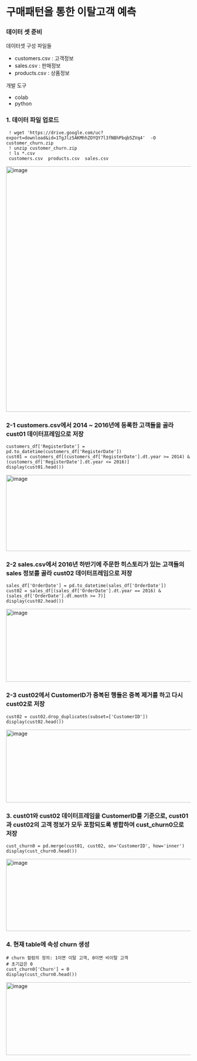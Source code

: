 # 구매패턴을 통한 이탈고객 예측
### 데이터 셋 준비
데이터셋 구성 파일들

- customers.csv : 고객정보
- sales.csv : 판매정보
- products.csv : 상품정보

개발 도구
- colab
- python

### 1. 데이터 파일 업로드
```
 ! wget 'https://drive.google.com/uc?export=download&id=1TgJlz5AKMhhZOYQY7l3fNBhPbqb5ZVq4'  -O customer_churn.zip
 ! unzip customer_churn.zip
 ! ls *.csv
 customers.csv  products.csv  sales.csv
```

<img width="590" height="667" alt="image" src="https://github.com/user-attachments/assets/a1cbcf63-ff39-4d95-a7ca-27e50a6dd7f0" />

### 2-1 customers.csv에서 2014 ~ 2016년에 등록한 고객들을 골라 cust01 데이터프레임으로 저장
```
customers_df['RegisterDate'] = pd.to_datetime(customers_df['RegisterDate'])
cust01 = customers_df[(customers_df['RegisterDate'].dt.year >= 2014) & (customers_df['RegisterDate'].dt.year <= 2016)]
display(cust01.head())
```

<img width="578" height="207" alt="image" src="https://github.com/user-attachments/assets/2b18077d-2853-4de2-bebb-b03f31c4b6cc" />

### 2-2 sales.csv에서 2016년 하반기에 주문한 히스토리가 있는 고객들의 sales 정보를 골라 cust02 데이터프레임으로 저장
```
sales_df['OrderDate'] = pd.to_datetime(sales_df['OrderDate'])
cust02 = sales_df[(sales_df['OrderDate'].dt.year == 2016) & (sales_df['OrderDate'].dt.month >= 7)]
display(cust02.head())
```

<img width="605" height="198" alt="image" src="https://github.com/user-attachments/assets/d34c3f04-a52d-4bb9-aafc-18d8820ea35f" />

### 2-3 cust02에서 CustomerID가 중복된 행들은 중복 제거를 하고 다시 cust02로 저장
```
cust02 = cust02.drop_duplicates(subset=['CustomerID'])
display(cust02.head())
```


<img width="549" height="198" alt="image" src="https://github.com/user-attachments/assets/14aef0e9-c8e6-44b1-81e1-03d66943d8d7" />

### 3. cust01와 cust02 데이터프레임을 CustomerID를 기준으로, cust01과 cust02의 고객 정보가 모두 포함되도록 병합하여 cust_churn0으로 저장
```
cust_churn0 = pd.merge(cust01, cust02, on='CustomerID', how='inner')
display(cust_churn0.head())
```


<img width="882" height="196" alt="image" src="https://github.com/user-attachments/assets/a854a147-7dfc-4028-9ec5-6cd75bdea64b" />

### 4. 현재 table에 속성 churn 생성
```
# churn 컬럼의 정의: 1이면 이탈 고객, 0이면 비이탈 고객
# 초기값은 0
cust_churn0['Churn'] = 0
display(cust_churn0.head())
```


<img width="918" height="198" alt="image" src="https://github.com/user-attachments/assets/119d370b-5aa2-48ce-8288-19b3ce300b7e" />

